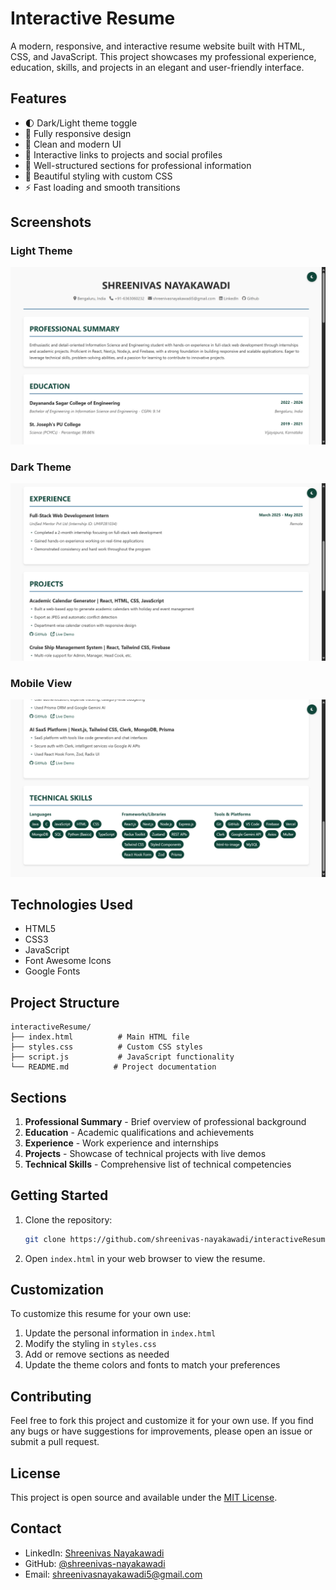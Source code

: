 # Interactive Resume

A modern, responsive, and interactive resume website built with HTML, CSS, and JavaScript. This project showcases my professional experience, education, skills, and projects in an elegant and user-friendly interface.

## Features

- 🌓 Dark/Light theme toggle
- 📱 Fully responsive design
- 🎯 Clean and modern UI
- 🔗 Interactive links to projects and social profiles
- 📄 Well-structured sections for professional information
- 🎨 Beautiful styling with custom CSS
- ⚡ Fast loading and smooth transitions

## Screenshots

### Light Theme
![Light Theme View](screenshots/Screenshot%202025-06-14%20012954.png)

### Dark Theme
![Dark Theme View](screenshots/Screenshot%202025-06-14%20013004.png)

### Mobile View
![Mobile View](screenshots/Screenshot%202025-06-14%20013014.png)

## Technologies Used

- HTML5
- CSS3
- JavaScript
- Font Awesome Icons
- Google Fonts

## Project Structure

```
interactiveResume/
├── index.html          # Main HTML file
├── styles.css          # Custom CSS styles
├── script.js           # JavaScript functionality
└── README.md          # Project documentation
```

## Sections

1. **Professional Summary** - Brief overview of professional background
2. **Education** - Academic qualifications and achievements
3. **Experience** - Work experience and internships
4. **Projects** - Showcase of technical projects with live demos
5. **Technical Skills** - Comprehensive list of technical competencies

## Getting Started

1. Clone the repository:
   ```bash
   git clone https://github.com/shreenivas-nayakawadi/interactiveResume.git
   ```

2. Open `index.html` in your web browser to view the resume.

## Customization

To customize this resume for your own use:

1. Update the personal information in `index.html`
2. Modify the styling in `styles.css`
3. Add or remove sections as needed
4. Update the theme colors and fonts to match your preferences

## Contributing

Feel free to fork this project and customize it for your own use. If you find any bugs or have suggestions for improvements, please open an issue or submit a pull request.

## License

This project is open source and available under the [MIT License](LICENSE).

## Contact

- LinkedIn: [Shreenivas Nayakawadi](https://linkedin.com/in/shreenivas-nayakawadi-214184369)
- GitHub: [@shreenivas-nayakawadi](https://github.com/shreenivas-nayakawadi)
- Email: shreenivasnayakawadi5@gmail.com 